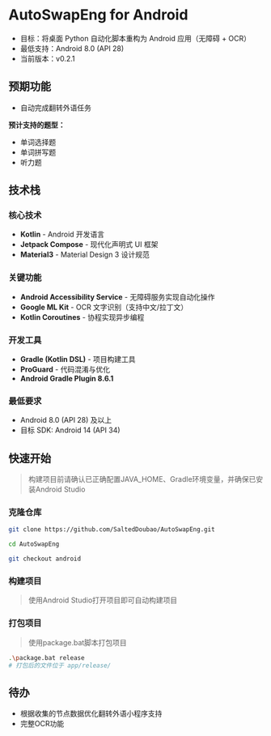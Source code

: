 # AutoSwapEng for Android

- 目标：将桌面 Python 自动化脚本重构为 Android 应用（无障碍 + OCR）
- 最低支持：Android 8.0 (API 28)
- 当前版本：v0.2.1

## 预期功能
- 自动完成翻转外语任务

**预计支持的题型：**
- 单词选择题
- 单词拼写题
- 听力题

## 技术栈

### 核心技术
- **Kotlin** - Android 开发语言
- **Jetpack Compose** - 现代化声明式 UI 框架
- **Material3** - Material Design 3 设计规范

### 关键功能
- **Android Accessibility Service** - 无障碍服务实现自动化操作
- **Google ML Kit** - OCR 文字识别（支持中文/拉丁文）
- **Kotlin Coroutines** - 协程实现异步编程

### 开发工具
- **Gradle (Kotlin DSL)** - 项目构建工具
- **ProGuard** - 代码混淆与优化
- **Android Gradle Plugin 8.6.1**

### 最低要求
- Android 8.0 (API 28) 及以上
- 目标 SDK: Android 14 (API 34)

## 快速开始
> 构建项目前请确认已正确配置JAVA_HOME、Gradle环境变量，并确保已安装Android Studio

### 克隆仓库
```bash
git clone https://github.com/SaltedDoubao/AutoSwapEng.git
```
```bash
cd AutoSwapEng
```
```bash
git checkout android
```

### 构建项目
> 使用Android Studio打开项目即可自动构建项目

### 打包项目
> 使用package.bat脚本打包项目
```bash
.\package.bat release
# 打包后的文件位于 app/release/
```

## 待办
- 根据收集的节点数据优化翻转外语小程序支持
- 完整OCR功能
